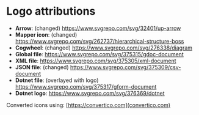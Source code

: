 # Logo attributions

- **Arrow**: (changed)
  https://www.svgrepo.com/svg/32401/up-arrow
- **Mapper icon**: (changed)
  https://www.svgrepo.com/svg/262737/hierarchical-structure-boss
- **Cogwheel**: (changed)
  https://www.svgrepo.com/svg/276338/diagram
- **Global file**:
  https://www.svgrepo.com/svg/375315/gdoc-document
- **XML file**:
  https://www.svgrepo.com/svg/375305/xml-document
- **JSON file**: (changed)
  https://www.svgrepo.com/svg/375309/csv-document
- **Dotnet file**: (overlayed with logo)
  https://www.svgrepo.com/svg/375317/gform-document
- **Dotnet logo**:
  https://www.svgrepo.com/svg/376369/dotnet

Converted icons using: [https://convertico.com](convertico.com)